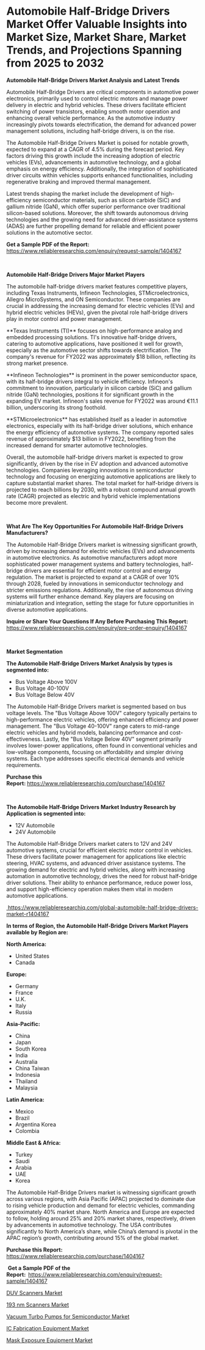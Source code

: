 <p><h1>Automobile Half-Bridge Drivers Market Offer Valuable Insights into Market Size, Market Share, Market Trends, and Projections Spanning from 2025 to 2032</h1></p><p><strong>Automobile Half-Bridge Drivers Market Analysis and Latest Trends</strong></p>
<p><p>Automobile Half-Bridge Drivers are critical components in automotive power electronics, primarily used to control electric motors and manage power delivery in electric and hybrid vehicles. These drivers facilitate efficient switching of power transistors, enabling smooth motor operation and enhancing overall vehicle performance. As the automotive industry increasingly pivots towards electrification, the demand for advanced power management solutions, including half-bridge drivers, is on the rise.</p><p>The Automobile Half-Bridge Drivers Market is poised for notable growth, expected to expand at a CAGR of 4.5% during the forecast period. Key factors driving this growth include the increasing adoption of electric vehicles (EVs), advancements in automotive technology, and a global emphasis on energy efficiency. Additionally, the integration of sophisticated driver circuits within vehicles supports enhanced functionalities, including regenerative braking and improved thermal management.</p><p>Latest trends shaping the market include the development of high-efficiency semiconductor materials, such as silicon carbide (SiC) and gallium nitride (GaN), which offer superior performance over traditional silicon-based solutions. Moreover, the shift towards autonomous driving technologies and the growing need for advanced driver-assistance systems (ADAS) are further propelling demand for reliable and efficient power solutions in the automotive sector.</p></p>
<p><strong>Get a Sample PDF of the Report:&nbsp;</strong> <a href="https://www.reliableresearchiq.com/enquiry/request-sample/1404167?utm_campaign=1088&utm_medium=2&utm_source=Github&utm_content=ia&utm_term=28032025&utm_id=automobile-half-bridge-drivers">https://www.reliableresearchiq.com/enquiry/request-sample/1404167</a></p>
<p>&nbsp;</p>
<p><strong>Automobile Half-Bridge Drivers Major Market Players</strong></p>
<p><p>The automobile half-bridge drivers market features competitive players, including Texas Instruments, Infineon Technologies, STMicroelectronics, Allegro MicroSystems, and ON Semiconductor. These companies are crucial in addressing the increasing demand for electric vehicles (EVs) and hybrid electric vehicles (HEVs), given the pivotal role half-bridge drivers play in motor control and power management.</p><p>**Texas Instruments (TI)** focuses on high-performance analog and embedded processing solutions. TI's innovative half-bridge drivers, catering to automotive applications, have positioned it well for growth, especially as the automotive sector shifts towards electrification. The company's revenue for FY2022 was approximately $18 billion, reflecting its strong market presence.</p><p>**Infineon Technologies** is prominent in the power semiconductor space, with its half-bridge drivers integral to vehicle efficiency. Infineon's commitment to innovation, particularly in silicon carbide (SiC) and gallium nitride (GaN) technologies, positions it for significant growth in the expanding EV market. Infineon's sales revenue for FY2022 was around €11.1 billion, underscoring its strong foothold.</p><p>**STMicroelectronics** has established itself as a leader in automotive electronics, especially with its half-bridge driver solutions, which enhance the energy efficiency of automotive systems. The company reported sales revenue of approximately $13 billion in FY2022, benefiting from the increased demand for smarter automotive technologies.</p><p>Overall, the automobile half-bridge drivers market is expected to grow significantly, driven by the rise in EV adoption and advanced automotive technologies. Companies leveraging innovations in semiconductor technology and focusing on energizing automotive applications are likely to capture substantial market shares. The total market for half-bridge drivers is projected to reach billions by 2030, with a robust compound annual growth rate (CAGR) projected as electric and hybrid vehicle implementations become more prevalent.</p></p>
<p>&nbsp;</p>
<p><strong>What Are The Key Opportunities For Automobile Half-Bridge Drivers Manufacturers?</strong></p>
<p><p>The Automobile Half-Bridge Drivers market is witnessing significant growth, driven by increasing demand for electric vehicles (EVs) and advancements in automotive electronics. As automotive manufacturers adopt more sophisticated power management systems and battery technologies, half-bridge drivers are essential for efficient motor control and energy regulation. The market is projected to expand at a CAGR of over 10% through 2028, fueled by innovations in semiconductor technology and stricter emissions regulations. Additionally, the rise of autonomous driving systems will further enhance demand. Key players are focusing on miniaturization and integration, setting the stage for future opportunities in diverse automotive applications.</p></p>
<p><strong>Inquire or Share Your Questions If Any Before Purchasing This Report:</strong> <a href="https://www.reliableresearchiq.com/enquiry/pre-order-enquiry/1404167?utm_campaign=1088&utm_medium=2&utm_source=Github&utm_content=ia&utm_term=28032025&utm_id=automobile-half-bridge-drivers">https://www.reliableresearchiq.com/enquiry/pre-order-enquiry/1404167</a></p>
<p>&nbsp;</p>
<p><strong>Market Segmentation</strong></p>
<p><strong>The Automobile Half-Bridge Drivers Market Analysis by types is segmented into:</strong></p>
<p><ul><li>Bus Voltage Above 100V</li><li>Bus Voltage 40-100V</li><li>Bus Voltage Below 40V</li></ul></p>
<p><p>The Automobile Half-Bridge Drivers market is segmented based on bus voltage levels. The "Bus Voltage Above 100V" category typically pertains to high-performance electric vehicles, offering enhanced efficiency and power management. The "Bus Voltage 40-100V" range caters to mid-range electric vehicles and hybrid models, balancing performance and cost-effectiveness. Lastly, the "Bus Voltage Below 40V" segment primarily involves lower-power applications, often found in conventional vehicles and low-voltage components, focusing on affordability and simpler driving systems. Each type addresses specific electrical demands and vehicle requirements.</p></p>
<p><strong>Purchase this Report:&nbsp;</strong><a href="https://www.reliableresearchiq.com/purchase/1404167?utm_campaign=1088&utm_medium=2&utm_source=Github&utm_content=ia&utm_term=28032025&utm_id=automobile-half-bridge-drivers">https://www.reliableresearchiq.com/purchase/1404167</a></p>
<p>&nbsp;</p>
<p><strong>The Automobile Half-Bridge Drivers Market Industry Research by Application is segmented into:</strong></p>
<p><ul><li>12V Automobile</li><li>24V Automobile</li></ul></p>
<p><p>The Automobile Half-Bridge Drivers market caters to 12V and 24V automotive systems, crucial for efficient electric motor control in vehicles. These drivers facilitate power management for applications like electric steering, HVAC systems, and advanced driver assistance systems. The growing demand for electric and hybrid vehicles, along with increasing automation in automotive technology, drives the need for robust half-bridge driver solutions. Their ability to enhance performance, reduce power loss, and support high-efficiency operation makes them vital in modern automotive applications.</p></p>
<p><a href="https://www.reliableresearchiq.com/global-automobile-half-bridge-drivers-market-r1404167?utm_campaign=1088&utm_medium=2&utm_source=Github&utm_content=ia&utm_term=28032025&utm_id=automobile-half-bridge-drivers">&nbsp;https://www.reliableresearchiq.com/global-automobile-half-bridge-drivers-market-r1404167</a></p>
<p><strong>In terms of Region, the Automobile Half-Bridge Drivers Market Players available by Region are:</strong></p>
<p>
    <p> <strong> North America: </strong>
        <ul>
            <li>United States</li>
            <li>Canada</li>
        </ul>
        </p> 
    <p> <strong> Europe: </strong>
        <ul>
            <li>Germany</li>
            <li>France</li>
            <li>U.K.</li>
            <li>Italy</li>
            <li>Russia</li>
        </ul>
        </p> 
    <p> <strong> Asia-Pacific: </strong>
        <ul>
            <li>China</li>
            <li>Japan</li>
            <li>South Korea</li>
            <li>India</li>
            <li>Australia</li>
            <li>China Taiwan</li>
            <li>Indonesia</li>
            <li>Thailand</li>
            <li>Malaysia</li>
        </ul>
        </p> 
    <p> <strong> Latin America: </strong>
        <ul>
            <li>Mexico</li>
            <li>Brazil</li>
            <li>Argentina Korea</li>
            <li>Colombia</li>
        </ul>
        </p> 
    <p> <strong> Middle East & Africa: </strong>
        <ul>
            <li>Turkey</li>
            <li>Saudi</li>
            <li>Arabia</li>
            <li>UAE</li>
            <li>Korea</li>
        </ul>
    </p>
    </p>
<p><p>The Automobile Half-Bridge Drivers market is witnessing significant growth across various regions, with Asia Pacific (APAC) projected to dominate due to rising vehicle production and demand for electric vehicles, commanding approximately 40% market share. North America and Europe are expected to follow, holding around 25% and 20% market shares, respectively, driven by advancements in automotive technology. The USA contributes significantly to North America’s share, while China’s demand is pivotal in the APAC region’s growth, contributing around 15% of the global market.</p></p>
<p><strong>Purchase this Report: </strong><a href="https://www.reliableresearchiq.com/purchase/1404167?utm_campaign=1088&utm_medium=2&utm_source=Github&utm_content=ia&utm_term=28032025&utm_id=automobile-half-bridge-drivers">https://www.reliableresearchiq.com/purchase/1404167</a></p>
<p>&nbsp;<strong>Get a Sample PDF of the Report:&nbsp;&nbsp;</strong><a href="https://www.reliableresearchiq.com/enquiry/request-sample/1404167?utm_campaign=1088&utm_medium=2&utm_source=Github&utm_content=ia&utm_term=28032025&utm_id=automobile-half-bridge-drivers">https://www.reliableresearchiq.com/enquiry/request-sample/1404167</a></p>
<p><strong></strong></p>
<p><p><a href="https://github.com/alablisepah/Market-Research-Report-List-1/blob/main/duv-scanners-market.md?utm_campaign=1088&utm_medium=2&utm_source=Github&utm_content=ia&utm_term=28032025&utm_id=automobile-half-bridge-drivers">DUV Scanners Market</a></p><p><a href="https://github.com/bauzolesco/Market-Research-Report-List-1/blob/main/193-nm-scanners-market.md?utm_campaign=1088&utm_medium=2&utm_source=Github&utm_content=ia&utm_term=28032025&utm_id=automobile-half-bridge-drivers">193 nm Scanners Market</a></p><p><a href="https://github.com/kocssequen/Market-Research-Report-List-1/blob/main/vacuum-turbo-pumps-for-semiconductor-market.md?utm_campaign=1088&utm_medium=2&utm_source=Github&utm_content=ia&utm_term=28032025&utm_id=automobile-half-bridge-drivers">Vacuum Turbo Pumps for Semiconductor Market</a></p><p><a href="https://github.com/keeniielokl/Market-Research-Report-List-1/blob/main/ic-fabrication-equipment-market.md?utm_campaign=1088&utm_medium=2&utm_source=Github&utm_content=ia&utm_term=28032025&utm_id=automobile-half-bridge-drivers">IC Fabrication Equipment Market</a></p><p><a href="https://github.com/kuziaaring40/Market-Research-Report-List-1/blob/main/mask-exposure-equipment-market.md?utm_campaign=1088&utm_medium=2&utm_source=Github&utm_content=ia&utm_term=28032025&utm_id=automobile-half-bridge-drivers">Mask Exposure Equipment Market</a></p></p>